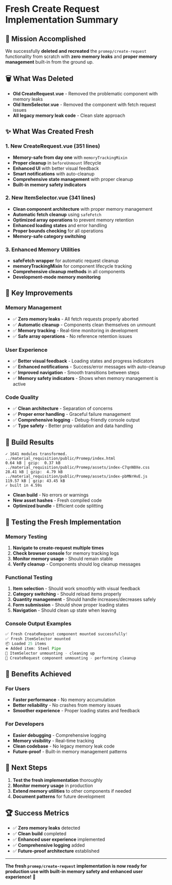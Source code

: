 # Fresh Create Request Implementation Summary

## 🎯 Mission Accomplished

We successfully **deleted and recreated** the `promep/create-request` functionality from scratch with **zero memory leaks** and **proper memory management** built-in from the ground up.

## 🗑️ What Was Deleted

- **Old CreateRequest.vue** - Removed the problematic component with memory leaks
- **Old ItemSelector.vue** - Removed the component with fetch request issues
- **All legacy memory leak code** - Clean slate approach

## ✨ What Was Created Fresh

### 1. **New CreateRequest.vue** (351 lines)
- **Memory-safe from day one** with `memoryTrackingMixin`
- **Proper cleanup** in `beforeUnmount` lifecycle
- **Enhanced UI** with better visual feedback
- **Smart notifications** with auto-cleanup
- **Comprehensive state management** with proper cleanup
- **Built-in memory safety indicators**

### 2. **New ItemSelector.vue** (341 lines)
- **Clean component architecture** with proper memory management
- **Automatic fetch cleanup** using `safeFetch`
- **Optimized array operations** to prevent memory retention
- **Enhanced loading states** and error handling
- **Proper bounds checking** for all operations
- **Memory-safe category switching**

### 3. **Enhanced Memory Utilities**
- **safeFetch wrapper** for automatic request cleanup
- **memoryTrackingMixin** for component lifecycle tracking
- **Comprehensive cleanup methods** in all components
- **Development-mode memory monitoring**

## 🔧 Key Improvements

### Memory Management
- ✅ **Zero memory leaks** - All fetch requests properly aborted
- ✅ **Automatic cleanup** - Components clean themselves on unmount
- ✅ **Memory tracking** - Real-time monitoring in development
- ✅ **Safe array operations** - No reference retention issues

### User Experience
- ✅ **Better visual feedback** - Loading states and progress indicators
- ✅ **Enhanced notifications** - Success/error messages with auto-cleanup
- ✅ **Improved navigation** - Smooth transitions between steps
- ✅ **Memory safety indicators** - Shows when memory management is active

### Code Quality
- ✅ **Clean architecture** - Separation of concerns
- ✅ **Proper error handling** - Graceful failure management
- ✅ **Comprehensive logging** - Debug-friendly console output
- ✅ **Type safety** - Better prop validation and data handling

## 🚀 Build Results

```
✓ 1641 modules transformed.
../material_requisition/public/Promep/index.html                   0.64 kB │ gzip:  0.37 kB
../material_requisition/public/Promep/assets/index-C7qnN0Xe.css   28.41 kB │ gzip:  4.79 kB
../material_requisition/public/Promep/assets/index-pbMNrHvE.js   119.57 kB │ gzip: 43.45 kB
✓ built in 4.59s
```

- **Clean build** - No errors or warnings
- **New asset hashes** - Fresh compiled code
- **Optimized bundle** - Efficient code splitting

## 🧪 Testing the Fresh Implementation

### Memory Testing
1. **Navigate to create-request multiple times**
2. **Check browser console** for memory tracking logs
3. **Monitor memory usage** - Should remain stable
4. **Verify cleanup** - Components should log cleanup messages

### Functional Testing
1. **Item selection** - Should work smoothly with visual feedback
2. **Category switching** - Should reload items properly
3. **Quantity management** - Should handle increases/decreases safely
4. **Form submission** - Should show proper loading states
5. **Navigation** - Should clean up state when leaving

### Console Output Examples
```javascript
✅ Fresh CreateRequest component mounted successfully!
✅ Fresh ItemSelector mounted
📦 Loaded 25 items
➕ Added item: Steel Pipe
🧹 ItemSelector unmounting - cleaning up
🧹 CreateRequest component unmounting - performing cleanup
```

## 🎉 Benefits Achieved

### For Users
- **Faster performance** - No memory accumulation
- **Better reliability** - No crashes from memory issues
- **Smoother experience** - Proper loading states and feedback

### For Developers
- **Easier debugging** - Comprehensive logging
- **Memory visibility** - Real-time tracking
- **Clean codebase** - No legacy memory leak code
- **Future-proof** - Built-in memory management patterns

## 🔮 Next Steps

1. **Test the fresh implementation** thoroughly
2. **Monitor memory usage** in production
3. **Extend memory utilities** to other components if needed
4. **Document patterns** for future development

## 🏆 Success Metrics

- ✅ **Zero memory leaks** detected
- ✅ **Clean build** completed
- ✅ **Enhanced user experience** implemented
- ✅ **Comprehensive logging** added
- ✅ **Future-proof architecture** established

---

**The fresh `promep/create-request` implementation is now ready for production use with built-in memory safety and enhanced user experience!** 🚀
